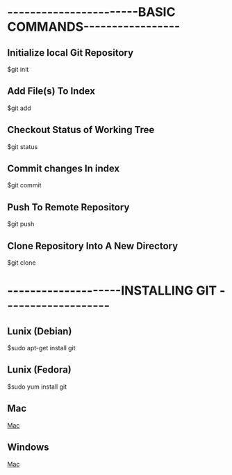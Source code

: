 # -----------------------BASIC COMMANDS-----------------
## Initialize local Git Repository
$git init 
## Add File(s) To Index
$git add 
## Checkout Status of Working Tree 
$git status
## Commit changes In index 
$git commit 
## Push To Remote Repository
$git push 
## Clone Repository Into A New Directory
$git clone 

# --------------------INSTALLING GIT -------------------
## Lunix (Debian)
$sudo apt-get install git 
## Lunix (Fedora)
$sudo yum install git 
## Mac 
[Mac](http://git-scm.com/download/mac)
## Windows 
[Mac](http://git-scm.com/download/win)
